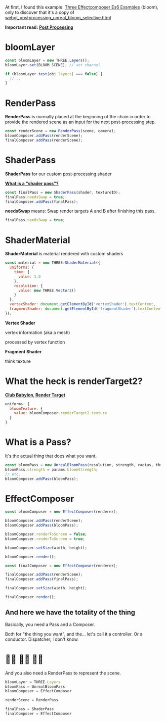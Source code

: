 At first, I found this example:
[Three Effectcomposer Es6 Examples](https://codesandbox.io/examples/package/three-effectcomposer-es6) (bloom),
only to discover that it's a copy of [webgl\_postprocessing\_unreal\_bloom\_selective.html](http://127.0.0.1:5501/examples/webgl_postprocessing_unreal_bloom_selective.html)

**Important read:** [**Post Processing**](http://127.0.0.1:5501/manual/#en/post-processing)

# bloomLayer

```js
const bloomLayer = new THREE.Layers();
bloomLayer.set(BLOOM_SCENE); // set channel

if (bloomLayer.test(obj.layers) === false) {
  //...
}
```

# RenderPass

**RenderPass** is normally placed at the beginning of the chain in order to
provide the rendered scene as an input for the next post-processing step.

```js
const renderScene = new RenderPass(scene, camera);
bloomComposer.addPass(renderScene);
finalComposer.addPass(renderScene);
```

# ShaderPass

**ShaderPass** for our custom post-processing shader

[**What is a "shader pass"?**](https://forum.unity.com/threads/what-is-a-shader-pass.381970/)

```js
const finalPass = new ShaderPass(shader, textureID);
finalPass.needsSwap = true;
finalComposer.addPass(finalPass);
```

**needsSwap** means: Swap render targets A and B after finishing this pass.

```js
finalPass.needsSwap = true;
```

# ShaderMaterial

**ShaderMaterial** is material rendered with custom shaders

```js
const material = new THREE.ShaderMaterial({
  uniforms: {
    time: {
      value: 1.0
    },
    resolution: {
      value: new THREE.Vector2()
    }
  },
  vertexShader: document.getElementById('vertexShader').textContent,
  fragmentShader: document.getElementById('fragmentShader').textContent
});
```

**Vertex Shader**

vertex information (aka a mesh)

processed by vertex function

**Fragment Shader**

think texture


# What the heck is renderTarget2?

[**Club Babylon, Render Target**](https://doc.babylonjs.com/features/featuresDeepDive/postProcesses/renderTargetTextureMultiPass)

```js
uniforms: {
  bloomTexture: {
    value: bloomComposer.renderTarget2.texture
  }
}
```

# What is a Pass?

It's the actual thing that does what you want.

```js
const bloomPass = new UnrealBloomPass(resolution, strength, radius, threshold);
bloomPass.strength = params.bloomStrength;
// etc.
bloomComposer.addPass(bloomPass);
```

# EffectComposer

```js
const bloomComposer = new EffectComposer(renderer);

bloomComposer.addPass(renderScene);
bloomComposer.addPass(bloomPass);

bloomComposer.renderToScreen = false;
bloomComposer.renderToScreen = true;

bloomComposer.setSize(width, height);

bloomComposer.render();
```

```js
const finalComposer = new EffectComposer(renderer);

finalComposer.addPass(renderScene);
finalComposer.addPass(finalPass);

finalComposer.setSize(width, height);

finalComposer.render();
```

## And here we have the totality of the thing

Basically, you need a Pass and a Composer.

Both for "the thing you want", and the... let's call it a controller.  Or a conductor. Dispatcher, I don't know.

# 🧑‍🏭 🧑‍🎤 👨‍🎨

And you also need a RenderPass to represent the scene.

```js
bloomLayer = THREE.Layers 
bloomPass = UnrealBloomPass
bloomComposer = EffectComposer

renderScene = RenderPass

finalPass = ShaderPass
finalComposer = EffectComposer
```
